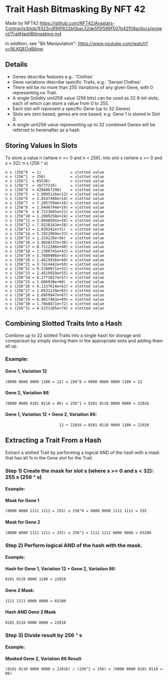 # Trait Hash Bitmasking By NFT 42<A MODIFIER>
Made by NFT42 https://github.com/NFT42/Avastars-Contracts/blob/9323cdf891622b0bac32de5f5f589f507b42f08a/docs/project/TraitHashBitmasking.md 

In addition, see "Bit Manipulation": https://www.youtube.com/watch?v=NLKQEOgBAnw

## Details
- Genes describe features e.g.: 'Clothes'
- Gene variations describe specific Traits, e.g.: 'Sensei Clothes'
- There will be no more than 255 Variations of any given Gene, with 0 representing no Trait.
- A single Solidity uint256 value (256 bits) can be used as 32 8-bit slots, each of which can store a value from 0 to 255.
- Each slot will represent a specific Gene (up to 32 Genes)
- Slots are zero based, genes are one based, e.g. Gene 1 is stored in Slot 0.
- A single uint256 value representing up to 32 combined Genes will be referred to hereinafter as a hash.


## Storing Values In Slots
To store a value n (where n >= 0 and n < 256), into slot s (where s >= 0 and s < 32): n x (256 ^ s)
```
n x (256^0  = 1)             = slotted value
n x (256^1  = 256)           = slotted value
n x (256^2  = 65536)         = slotted value
n x (256^3  = 16777216)      = slotted value
n x (256^4  = 4294967296)    = slotted value
n x (256^5  = 1.0995116e+12) = slotted value
n x (256^6  = 2.8147498e+14) = slotted value
n x (256^7  = 7.2057594e+16) = slotted value
n x (256^8  = 1.8446744e+19) = slotted value
n x (256^9  = 4.7223665e+21) = slotted value
n x (256^10 = 1.2089258e+24) = slotted value
n x (256^11 = 3.0948501e+26) = slotted value
n x (256^12 = 7.9228163e+28) = slotted value
n x (256^13 = 2.028241e+31)  = slotted value
n x (256^14 = 5.1922969e+33) = slotted value
n x (256^15 = 1.329228e+36)  = slotted value
n x (256^16 = 3.4028237e+38) = slotted value
n x (256^17 = 8.7112286e+40) = slotted value
n x (256^18 = 2.2300745e+43) = slotted value
n x (256^19 = 5.7089908e+45) = slotted value
n x (256^20 = 1.4615016e+48) = slotted value
n x (256^21 = 3.7414442e+50) = slotted value
n x (256^22 = 9.5780971e+52) = slotted value
n x (256^23 = 2.4519929e+55) = slotted value
n x (256^24 = 6.2771017e+57) = slotted value
n x (256^25 = 1.606938e+60)  = slotted value
n x (256^26 = 4.1137614e+62) = slotted value
n x (256^27 = 1.0531229e+65) = slotted value
n x (256^28 = 2.6959947e+67) = slotted value
n x (256^29 = 6.9017463e+69) = slotted value
n x (256^30 = 1.7668471e+72) = slotted value
n x (256^31 = 4.5231285e+74) = slotted value
```

## Combining Slotted Traits Into a Hash
Combine up to 32 slotted Traits into a single hash for storage and comparison by simply storing them in the appropriate slots and adding them all up.

### Example:
#### Gene 1, Variation 12
```
(0000 0000 0000 1100 = 12) x 256^0 = 0000 0000 0000 1100 = 12
```

#### Gene 2, Variation 86
```
(0000 0000 0101 0110 = 86) x 256^1 = 0101 0110 0000 0000 = 22016
```

#### Gene 1, Variation 12 + Gene 2, Variation 86:
```
                        12 + 22016 = 0101 0110 0000 1100 = 22028
```

## Extracting a Trait From a Hash
Extract a slotted Trait by performing a logical AND of the hash with a mask that has all 1s in the Gene slot for the Trait.

### Step 1) Create the mask for slot s (where s >= 0 and s < 32): 255 x (256 ^ s)

#### Example:
#### Mask for Gene 1
```
(0000 0000 1111 1111 = 255) x 256^0 = 0000 0000 1111 1111 = 255
```

#### Mask for Gene 2
```
(0000 0000 1111 1111 = 255) x 256^1 = 1111 1111 0000 0000 = 65280
```

### Step 2) Perform logical AND of the hash with the mask.

#### Example:
#### Hash for Gene 1, Variation 12 + Gene 2, Variation 86:
```
0101 0110 0000 1100 = 22028
```

#### Gene 2 Mask:
```
1111 1111 0000 0000 = 65280
```

#### Hash AND Gene 2 Mask
```
0101 0110 0000 0000 = 22016
```

### Step 3) Divide result by 256 ^ s

#### Example:
#### Masked Gene 2, Variation 86 Result
```
(0101 0110 0000 0000 = 22016) / (256^1 = 256) = (0000 0000 0101 0110 = 86)
```
